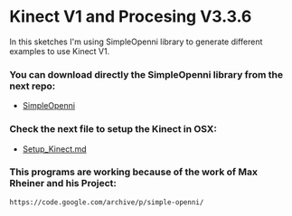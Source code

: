 # Kinect V1 and Procesing V3.3.6

In this sketches I'm using SimpleOpenni library to generate different
examples to use Kinect V1.

### You can download directly the SimpleOpenni library from the next repo:

* [SimpleOpenni](https://github.com/totovr/SimpleOpenni)

### Check the next file to setup the Kinect in OSX:

* [Setup_Kinect.md](https://github.com/totovr/Processing/blob/Processing-3.3.6/Kinect/Setup_Kinect.md)

### This programs are working because of the work of Max Rheiner and his Project:

    https://code.google.com/archive/p/simple-openni/
